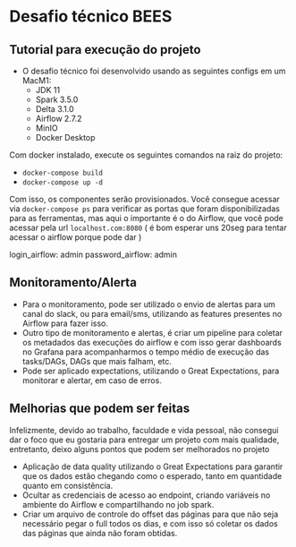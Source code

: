 # Desafio técnico BEES

## Tutorial para execução do projeto

- O desafio técnico foi desenvolvido usando as seguintes configs em um MacM1:
    - JDK 11 
    - Spark 3.5.0
    - Delta 3.1.0
    - Airflow 2.7.2
    - MinIO
    - Docker Desktop

Com docker instalado, execute os seguintes comandos na raiz do projeto:

- `docker-compose build`
- `docker-compose up -d`

Com isso, os componentes serão provisionados. Você consegue acessar via `docker-compose ps` para verificar as portas que foram disponibilizadas para as ferramentas, mas aqui o importante é o do Airflow, que você pode acessar pela url `localhost.com:8080` ( é bom esperar uns 20seg para tentar acessar o airflow porque pode dar )

login_airflow: admin
password_airflow: admin

## Monitoramento/Alerta

- Para o monitoramento, pode ser utilizado o envio de alertas para um canal do slack, ou para email/sms, utilizando as features presentes no Airflow para fazer isso.
- Outro tipo de monitoramento e alertas, é criar um pipeline para coletar os metadados das execuções do airflow e com isso gerar dashboards no Grafana para acompanharmos o tempo médio de execução das tasks/DAGs, DAGs que mais falham, etc.
- Pode ser aplicado expectations, utilizando o Great Expectations, para monitorar e alertar, em caso de erros.

## Melhorias que podem ser feitas
Infelizmente, devido ao trabalho, faculdade e vida pessoal, não consegui dar o foco que eu gostaria para entregar um projeto com mais qualidade, entretanto, deixo alguns pontos que podem ser melhorados no projeto

- Aplicação de data quality utilizando o Great Expectations para garantir que os dados estão chegando como o esperado, tanto em quantidade quanto em consistência.
- Ocultar as credenciais de acesso ao endpoint, criando variáveis no ambiente do Airflow e compartilhando no job spark.
- Criar um arquivo de controle do offset das páginas para que não seja necessário pegar o full todos os dias, e com isso só coletar os dados das páginas que ainda não foram obtidas.